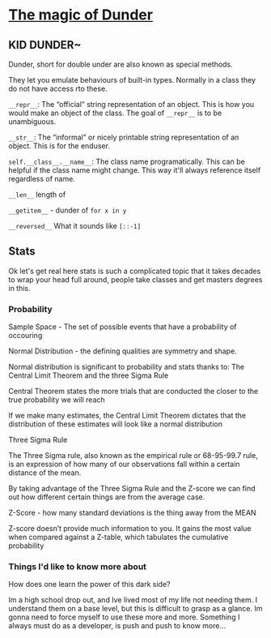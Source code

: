 
# [The magic of Dunder](https://dbader.org/blog/python-dunder-methods)

## KID DUNDER~

Dunder, short for double under are also known as special methods.

They let you emulate behaviours of built-in types. Normally in a class they do not have access rto these.

`__repr__`: The “official” string representation of an object. This is how you would make an object of the class. The goal of `__repr__` is to be unambiguous.

`__str__`: The “informal” or nicely printable string representation of an object. This is for the enduser.

`self.__class__.__name__`: The class name programatically. This can be helpful if the class name might change. This way it'll always reference itself regardless of name. 

`__len__` length of

`__getitem__` - dunder of `for x in y`

`__reversed__` What it sounds like `[::-1]`

## Stats

Ok let's get real here stats is such a complicated topic that it takes decades to wrap your head full around, people take classes and get masters degrees in this. 

### Probability 

Sample Space - The set of possible events that have a probability of occouring

Normal Distribution - the defining qualities are symmetry and shape.

Normal distribution is significant to probability and stats thanks to: The Central Limit Theorem and the three Sigma Rule

Central Theorem states the more trials that are conducted the closer to the true probability we will reach

If we make many estimates, the Central Limit Theorem dictates that the distribution of these estimates will look like a normal distribution

Three Sigma Rule

The Three Sigma rule, also known as the empirical rule or 68-95-99.7 rule, is an expression of how many of our observations fall within a certain distance of the mean.

By taking advantage of the Three Sigma Rule and the Z-score we can find out how different certain things are from the average case.

Z-Score - how many standard deviations is the thing away from the MEAN 

Z-score doesn’t provide much information to you. It gains the most value when compared against a Z-table, which tabulates the cumulative probability

### Things I'd like to know more about

How does one learn the power of this dark side?

Im a high school drop out, and Ive lived most of my life not needing them. I understand them on a base level, but this is difficult to grasp as a glance. Im gonna need to force myself to use these more and more. Something I always must do as a developer, is push and push to know more...